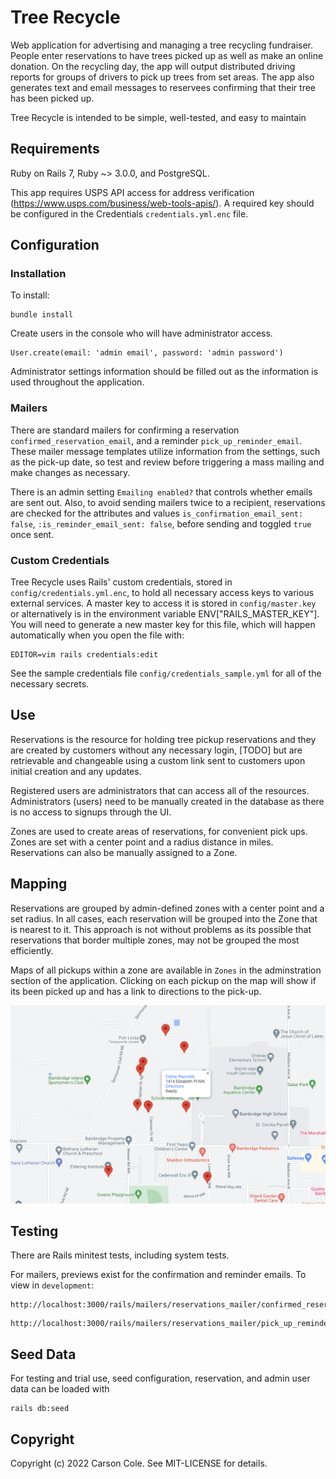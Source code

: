 # Tree Recycle

Web application for advertising and managing a tree recycling fundraiser. People enter reservations to have trees picked up as well as make an online donation. On the recycling day, the app will output distributed driving reports for groups of drivers to pick up trees from set areas. The app also generates text and email messages to reservees confirming that their tree has been picked up.

Tree Recycle is intended to be simple, well-tested, and easy to maintain

## Requirements

Ruby on Rails 7, Ruby ~> 3.0.0, and PostgreSQL.

This app requires USPS API access for address verification (https://www.usps.com/business/web-tools-apis/). A required key should be configured in the Credentials `credentials.yml.enc` file.

## Configuration

### Installation
To install:

```
bundle install
```

Create users in the console who will have administrator access.

```
User.create(email: 'admin email', password: 'admin password')
```

Administrator settings information should be filled out as the information is used throughout the application.


### Mailers
There are standard mailers for confirming a reservation `confirmed_reservation_email`, and a reminder `pick_up_reminder_email`. These mailer message templates utilize information from the settings, such as the pick-up date, so test and review before triggering a mass mailing and make changes as necessary.

There is an admin setting `Emailing enabled?` that controls whether emails are sent out. Also, to avoid sending mailers twice to a recipient, reservations are checked for the attributes and values `is_confirmation_email_sent: false`, `:is_reminder_email_sent: false`, before sending and toggled `true` once sent.

### Custom Credentials

Tree Recycle uses Rails' custom credentials, stored in `config/credentials.yml.enc`, to hold all necessary access keys to various external services. A master key to access it is stored in `config/master.key` or alternatively is in the environment variable ENV["RAILS_MASTER_KEY"]. You will need to generate a new master key for this file, which will happen automatically when you open the file with:

```
EDITOR=vim rails credentials:edit
```

See the sample credentials file `config/credentials_sample.yml` for all of the necessary secrets.


## Use

Reservations is the resource for holding tree pickup reservations and they are created by customers without any necessary login, [TODO] but are retrievable and changeable using a custom link sent to customers upon initial creation and any updates.

Registered users are administrators that can access all of the resources. Administrators (users) need to be manually created in the database as there is no access to signups through the UI.

Zones are used to create areas of reservations, for convenient pick ups. Zones are set with a center point and a radius distance in miles. Reservations can also be manually assigned to a Zone.

## Mapping

Reservations are grouped by admin-defined zones with a center point and a set radius. In all cases, each reservation will be grouped into the Zone that is nearest to it. This approach is not without problems as its possible that reservations that border multiple zones, may not be grouped the most efficiently.

Maps of all pickups within a zone are available in `Zones` in the adminstration section of the application. Clicking on each pickup on the map will show if its been picked up and has a link to directions to the pick-up.

![Screenshot](app/assets/images/map.png)

## Testing

There are Rails minitest tests, including system tests.

For mailers, previews exist for the confirmation and reminder emails. To view in `development`:

```
http://localhost:3000/rails/mailers/reservations_mailer/confirmed_reservation.html
```

```
http://localhost:3000/rails/mailers/reservations_mailer/pick_up_reminder_email.html
```


## Seed Data

For testing and trial use, seed configuration, reservation, and admin user data can be loaded with

```
rails db:seed
```

## Copyright

Copyright (c) 2022 Carson Cole. See MIT-LICENSE for details.
